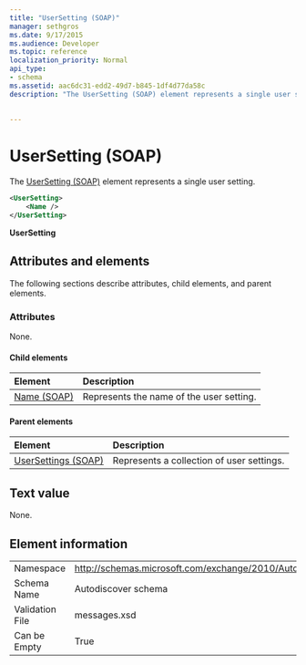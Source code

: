 ```yaml
---
title: "UserSetting (SOAP)"
manager: sethgros
ms.date: 9/17/2015
ms.audience: Developer
ms.topic: reference
localization_priority: Normal
api_type:
- schema
ms.assetid: aac6dc31-edd2-49d7-b845-1df4d77da58c
description: "The UserSetting (SOAP) element represents a single user setting."
 
 
---
```


# UserSetting (SOAP)

The [UserSetting (SOAP)](usersetting-soap.md) element represents a single user setting. 
  
```XML
<UserSetting>
    <Name />
</UserSetting>
```

 **UserSetting**
## Attributes and elements

The following sections describe attributes, child elements, and parent elements.
  
### Attributes

None.
  
#### Child elements

|**Element**|**Description**|
|:-----|:-----|
|[Name (SOAP)](name-soap.md) <br/> |Represents the name of the user setting.  <br/> |
   
#### Parent elements

|**Element**|**Description**|
|:-----|:-----|
|[UserSettings (SOAP)](usersettings-soap.md) <br/> |Represents a collection of user settings.  <br/> |
   
## Text value

None.
  
## Element information

|||
|:-----|:-----|
|Namespace  <br/> |http://schemas.microsoft.com/exchange/2010/Autodiscover  <br/> |
|Schema Name  <br/> |Autodiscover schema  <br/> |
|Validation File  <br/> |messages.xsd  <br/> |
|Can be Empty  <br/> |True  <br/> |
   

